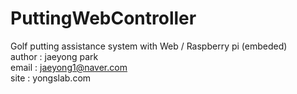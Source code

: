# PuttingWebController
Golf putting assistance system with Web / Raspberry pi (embeded)
<br>
author : jaeyong park <br>
email : jaeyong1@naver.com<br>
site : yongslab.com<br>
